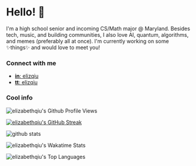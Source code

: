 # Hello! 👋

I'm a high school senior and incoming CS/Math major @ Maryland. Besides tech, music, and building communities, I also love AI, quantum, algorithms, and memes (preferably all at once). I'm currently working on some ✨things✨ and would love to meet you! 

### Connect with me
- [**in**: elizqiu](https://linkedin.com/in/elizqiu)  
- [**tt**: elizqiu](https://twitter.com/elizqiu)

### Cool info

<!-- elizabethqiu's Github Profile Views -->
![elizabethqiu's Github Profile Views](https://komarev.com/ghpvc/?username=elizabethqiu&style=plastic&color=AB6E70&hide_border=true&theme=noctis_minimus)  

<!-- elizabethqiu's Github Streaks -->
[![elizabethqiu's GitHub Streak](https://github-readme-streak-stats.herokuapp.com?user=elizabethqiu&theme=noctis-minimus&hide_border=true&date_format=M%20j%5B%2C%20Y%5D)](https://git.io/streak-stats)

<!-- elizabethqiu's Github Stats -->
<img src= "https://github-readme-stats.vercel.app/api?username=elizabethqiu&show_icons=true&hide_border=true&theme=noctis_minimus" alt="github stats" >

<!-- elizabethqiu's Wakatime Stats -->
![elizabethqiu's Wakatime Stats](https://github-readme-stats.vercel.app/api/wakatime?username=elizabethqiu&hide=bash,class,docker,git%20config,gitignore%20file,IDEA_MODULE,json,jsx,jupyter%20notebook,markdown,text,typescript,vue.js,xml&hide_border=true&layout=compact&theme=noctis_minimus)

![elizabethqiu's Top Languages](https://github-readme-stats.vercel.app/api/top-langs/?username=elizabethqiu&hide=jupyter%20notebook&hide_border=true&layout=compact&theme=noctis_minimus)
